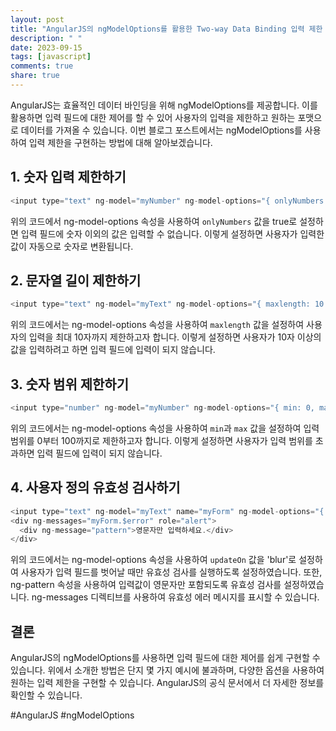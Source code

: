 ```yaml
---
layout: post
title: "AngularJS의 ngModelOptions를 활용한 Two-way Data Binding 입력 제한 구현 방법"
description: " "
date: 2023-09-15
tags: [javascript]
comments: true
share: true
---
```


AngularJS는 효율적인 데이터 바인딩을 위해 ngModelOptions를 제공합니다. 이를 활용하면 입력 필드에 대한 제어를 할 수 있어 사용자의 입력을 제한하고 원하는 포맷으로 데이터를 가져올 수 있습니다. 이번 블로그 포스트에서는 ngModelOptions를 사용하여 입력 제한을 구현하는 방법에 대해 알아보겠습니다.

## 1. 숫자 입력 제한하기

```javascript
<input type="text" ng-model="myNumber" ng-model-options="{ onlyNumbers: true }">
```

위의 코드에서 ng-model-options 속성을 사용하여 `onlyNumbers` 값을 true로 설정하면 입력 필드에 숫자 이외의 값은 입력할 수 없습니다. 이렇게 설정하면 사용자가 입력한 값이 자동으로 숫자로 변환됩니다.

## 2. 문자열 길이 제한하기

```javascript
<input type="text" ng-model="myText" ng-model-options="{ maxlength: 10 }">
```

위의 코드에서는 ng-model-options 속성을 사용하여 `maxlength` 값을 설정하여 사용자의 입력을 최대 10자까지 제한하고자 합니다. 이렇게 설정하면 사용자가 10자 이상의 값을 입력하려고 하면 입력 필드에 입력이 되지 않습니다.

## 3. 숫자 범위 제한하기

```javascript
<input type="number" ng-model="myNumber" ng-model-options="{ min: 0, max: 100 }">
```

위의 코드에서는 ng-model-options 속성을 사용하여 `min`과 `max` 값을 설정하여 입력 범위를 0부터 100까지로 제한하고자 합니다. 이렇게 설정하면 사용자가 입력 범위를 초과하면 입력 필드에 입력이 되지 않습니다.

## 4. 사용자 정의 유효성 검사하기

```javascript
<input type="text" ng-model="myText" name="myForm" ng-model-options="{ updateOn: 'blur' }" ng-pattern="/^[A-Za-z]+$/">
<div ng-messages="myForm.$error" role="alert">
  <div ng-message="pattern">영문자만 입력하세요.</div>
</div>
```

위의 코드에서는 ng-model-options 속성을 사용하여 `updateOn` 값을 'blur'로 설정하여 사용자가 입력 필드를 벗어날 때만 유효성 검사를 실행하도록 설정하였습니다. 또한, ng-pattern 속성을 사용하여 입력값이 영문자만 포함되도록 유효성 검사를 설정하였습니다. ng-messages 디렉티브를 사용하여 유효성 에러 메시지를 표시할 수 있습니다.

## 결론

AngularJS의 ngModelOptions를 사용하면 입력 필드에 대한 제어를 쉽게 구현할 수 있습니다. 위에서 소개한 방법은 단지 몇 가지 예시에 불과하며, 다양한 옵션을 사용하여 원하는 입력 제한을 구현할 수 있습니다. AngularJS의 공식 문서에서 더 자세한 정보를 확인할 수 있습니다. 

#AngularJS #ngModelOptions